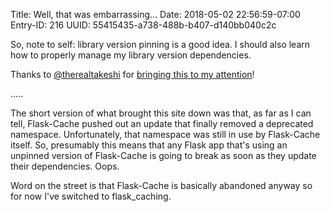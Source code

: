 Title: Well, that was embarrassing...
Date: 2018-05-02 22:56:59-07:00
Entry-ID: 216
UUID: 55415435-a738-488b-b407-d140bb040c2c

So, note to self: library version pinning is a good idea. I should also learn how to properly manage my library version dependencies.

Thanks to [@therealtakeshi](https://twitter.com/therealtakeshi) for [bringing this to my attention](https://twitter.com/therealtakeshi/status/991908218686377984)!

.....

The short version of what brought this site down was that, as far as I can tell, Flask-Cache pushed out an
update that finally removed a deprecated namespace. Unfortunately, that namespace was still in use by Flask-Cache itself.
So, presumably this means that any Flask app that's using an unpinned version of Flask-Cache is going to break as
soon as they update their dependencies. Oops.

Word on the street is that Flask-Cache is basically abandoned anyway so for now I've switched to flask_caching.
